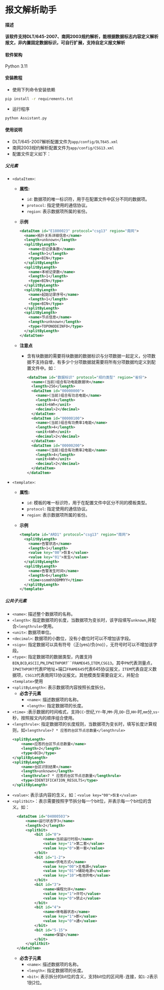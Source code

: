 # 报文解析助手

#### 描述
**该软件支持DLT/645-2007、南网2003规约解析，能根据数据标志内容定义解析报文，非内置固定数据标识，可自行扩展，支持自定义报文解析**

#### 软件架构
Python 3.11

#### 安装教程
* 使用下列命令安装依赖
```bash
pip install -r requirements.txt
```
* 运行程序
```bash
python Assistant.py
```

#### 使用说明
* DLT/645-2007解析配置文件为`app/config/DLT645.xml`
* 南网2003规约解析配置文件为`app/config/CSG13.xml`
* 配置文件定义如下：

##### 父元素
  - `<dataItem>`:
    - **属性:**
      - `id`: 数据项的唯一标识符，用于在配置文件中区分不同的数据项。
      - `protocol`: 指定使用的通信协议。
      - `region`: 表示数据项所属的省份。
    
    - **示例**
      ```xml
      <dataItem id="E1800023" protocol="csg13" region="南网">
        <name>拓扑关系详细信息</name>
        <length>unknown</length>
        <splitByLength>
          <name>总记录条数</name>
          <length>1</length>
          <type>BIN</type>
        </splitByLength>
        <splitByLength>
          <name>本帧记录数</name>
          <length>1</length>
          <type>BIN</type>
        </splitByLength>
        <splitByLength>
          <name>起始记录序号</name>
          <length>1</length>
          <type>BIN</type>
        </splitByLength>
        <splitByLength>
          <name>节点信息</name>
          <length>unknown</length>
          <type>TOPONODEINFO</type>
        </splitByLength>
      </dataItem>
      ```

    - **注意点**
      - 含有块数据的需要将块数据的数据标识与分项数据一起定义，分项数据不支持自增，有多少个分项数据就需要将所有分项数据均定义到配置文件中。如：
        ```xml
        <dataItem id="数据标识" protocol="规约类型" region="省份">
          <name>(当前)组合有功电能数据块</name>
          <length>256</length>
          <dataItem id="00000000">
            <name>(当前)组合有功总电能</name>
            <length>4</length>
            <unit>kWh</unit>
            <decimal>2</decimal>
          </dataItem>
          <dataItem id="00000100">
            <name>(当前)组合有功费率1电能</name>
            <length>4</length>
            <unit>kWh</unit>
            <decimal>2</decimal>
          </dataItem>
          <dataItem id="00000200">
            <name>(当前)组合有功费率2电能</name>
            <length>4</length>
            <unit>kWh</unit>
            <decimal>2</decimal>
          </dataItem>
        </dataItem>
        ```
  - `<template>`:
    - **属性:**
      - `id`: 模板的唯一标识符，用于在配置文件中区分不同的模板类型。
      - `protocol`: 指定使用的通信协议。
      - `region`: 表示数据项所属的省份。
    
    - **示例**
      ```xml
      <template id="ARD1" protocol="csg13" region="南网">
        <splitByLength>
          <name>告警状态</name>
          <length>1</length>
          <value key="00">恢复</value>
          <value key="01">发生</value>
        </splitByLength>
        <splitByLength>
          <name>告警发生时间</name>
          <length>6</length>
          <time>ssmmhhDDMMYY</time>
        </splitByLength>
      </template>
      ```

##### 公共子元素
- `<name>`: 描述整个数据项的名称。
- `<length>`: 指定数据项的长度，当数据项为变长时，该字段填写`unknown`,并配合`<lengthrule>`使用。
- `<unit>`: 数据项单位。
- `<decimal>`: 数据项的小数位，没有小数位时可以不增加该字段。
- `<sign>`: 指定数据可以具有符号（正(yes)/负(no)），无符号时可以不增加该字段。
- `<type>`: 指定数据项的数据类型，内置支持`BIN`,`BCD`,`ASCII`,`PN`,`IPWITHPORT``FRAME645`,`ITEM`,`CSG13`。其中`PN`代表测量点，`IPWITHPORT`代表IP地址+端口`FRAME645`代表645协议报文，`ITEM`代表自定义数据项，`CSG13`代表南网13协议报文。其他模类型需要自定义，并配合`<template>`使用
- `<splitByLength>`: 表示数据项内容按照长度拆分。
  - **必含子元素**
    - `<name>`: 描述数据项的名称。
    - `<length>`: 指定数据项的长度。
- `<time>` :表示数据的时间格式，支持`CC`-世纪,`YY`-年,`MM`-月,`DD`-日,`HH`-时,`mm`分,`ss`-秒，按照报文内的顺序组合使用。
- `<lengthrule>`: 指定数据项的长度规则，当数据项为变长时，填写长度计算规则，如`<lengthrule>7 * 应答的台区节点总数量</lengthrule>`
  ```xml
  <splitByLength>
      <name>应答的台区节点总数量</name>
      <length>2</length>
      <type>BCD</type>
  </splitByLength>
  <splitByLength>
      <name>台区识别结果</name>
      <length>unknown</length>
      <lengthrule>7 * 应答的台区节点总数量</lengthrule>
      <type>IDENTIFICATION_RESULTS</type>
  </splitByLength>
  ```
- `<value>`: 表示该内容的含义，如：`<value key="00">恢复</value>`
- `<splitbit>`：表示需要按照字节拆分每一个bit位，并表示每一个bit位的含义。如：
  ```xml
	<dataItem id="04000503">
		<name>运行状态字3</name>
		<length>2</length>
		<splitbit>
			<bit id="0">
				<name>当前运行时段</name>
				<value key="1">第二套</value>
				<value key="0">第一套</value>
			</bit>
			<bit id="1-2">
				<name>供电方式</name>
				<value key="00">主电源</value>
				<value key="01">辅助电源</value>
				<value key="10">电池供电</value>
			</bit>
			<bit id="3">
				<name>编程允许</name>
				<value key="1">许可</value>
				<value key="0">禁止</value>
			</bit>
			<bit id="4">
				<name>继电器状态</name>
				<value key="1">断</value>
				<value key="0">通</value>
			</bit>
			<bit id="5-15">
				<name>保留</name>
			</bit>
		</splitbit>
	</dataItem>
  ```
   - **必含子元素**
      - `<name>`: 描述数据项的名称。
      - `<length>`: 指定数据项的长度。
      - `<bit>`: 表示拆分的bit位的含义，支持bit位的区间用`-`连接，如`1-2`表示1到2位。